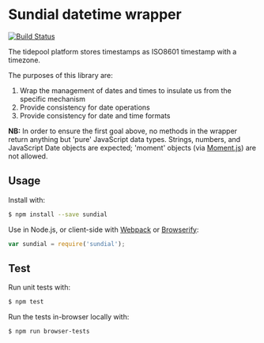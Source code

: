 Sundial datetime wrapper
========================

[![Build Status](https://travis-ci.org/tidepool-org/sundial.png)](https://travis-ci.org/tidepool-org/sundial)

The tidepool platform stores timestamps as ISO8601 timestamp with a timezone.

The purposes of this library are:

1. Wrap the management of dates and times to insulate us from the specific mechanism
1. Provide consistency for date operations
1. Provide consistency for date and time formats

**NB:** In order to ensure the first goal above, no methods in the wrapper return anything but 'pure' JavaScript data types. Strings, numbers, and JavaScript Date objects are expected; 'moment' objects (via [Moment.js](http://momentjs.com/)) are not allowed.

## Usage

Install with:

```bash
$ npm install --save sundial
```

Use in Node.js, or client-side with [Webpack](webpack.github.io/) or [Browserify](browserify.org):

```javascript
var sundial = require('sundial');
```

## Test

Run unit tests with:

```bash
$ npm test
```

Run the tests in-browser locally with:

```bash
$ npm run browser-tests
```
